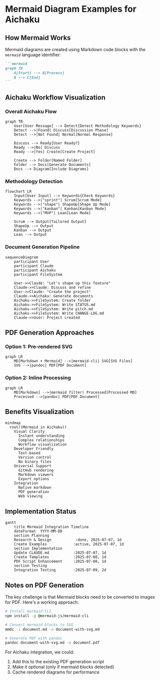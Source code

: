 # Mermaid Diagram Examples for Aichaku

## How Mermaid Works

Mermaid diagrams are created using Markdown code blocks with the `mermaid` language identifier:

````markdown
```mermaid
graph TD
    A[Start] --> B[Process]
    B --> C[End]
```
````

## Aichaku Workflow Visualization

### Overall Aichaku Flow

```mermaid
graph TB
    User[User Message] --> Detect{Detect Methodology Keywords}
    Detect -->|Found| Discuss[Discussion Phase]
    Detect -->|Not Found| Normal[Normal Response]

    Discuss --> Ready{User Ready?}
    Ready -->|No| Discuss
    Ready -->|Yes| Create[Create Project]

    Create --> Folder[Named Folder]
    Folder --> Docs[Generate Documents]
    Docs --> Diagram[Include Diagrams]
```

### Methodology Detection

```mermaid
flowchart LR
    Input[User Input] --> Keywords{Check Keywords}
    Keywords -->|"sprint"| Scrum[Scrum Mode]
    Keywords -->|"shape"| ShapeUp[Shape Up Mode]
    Keywords -->|"kanban"| Kanban[Kanban Mode]
    Keywords -->|"MVP"| Lean[Lean Mode]

    Scrum --> Output[Tailored Output]
    ShapeUp --> Output
    Kanban --> Output
    Lean --> Output
```

### Document Generation Pipeline

```mermaid
sequenceDiagram
    participant User
    participant Claude
    participant Aichaku
    participant FileSystem

    User->>Claude: "Let's shape up this feature"
    Claude->>Claude: Discuss and refine
    User->>Claude: "Create the project"
    Claude->>Aichaku: Generate documents
    Aichaku->>FileSystem: Create folder
    Aichaku->>FileSystem: Write STATUS.md
    Aichaku->>FileSystem: Write pitch.md
    Aichaku->>FileSystem: Write CHANGE-LOG.md
    Claude->>User: Project created
```

## PDF Generation Approaches

### Option 1: Pre-rendered SVG

```mermaid
graph LR
    MD[Markdown + Mermaid] -->|mermaid-cli| SVG[SVG Files]
    SVG -->|pandoc| PDF[PDF Document]
```

### Option 2: Inline Processing

```mermaid
graph LR
    MD[Markdown] -->|mermaid filter| Processed[Processed MD]
    Processed -->|pandoc| PDF[PDF Document]
```

## Benefits Visualization

```mermaid
mindmap
  root((Mermaid in Aichaku))
    Visual Clarity
      Instant understanding
      Complex relationships
      Workflow visualization
    Developer Friendly
      Text-based
      Version control
      No binary files
    Universal Support
      GitHub rendering
      Markdown viewers
      Export options
    Integration
      Native markdown
      PDF generation
      Web viewing
```

## Implementation Status

```mermaid
gantt
    title Mermaid Integration Timeline
    dateFormat  YYYY-MM-DD
    section Planning
    Research & Design           :done, 2025-07-07, 1d
    Create Examples            :active, 2025-07-07, 1d
    section Implementation
    Update CLAUDE.md           :2025-07-07, 1d
    Create Templates           :2025-07-08, 1d
    PDF Script Enhancement     :2025-07-08, 1d
    section Testing
    Integration Testing        :2025-07-09, 2d
```

## Notes on PDF Generation

The key challenge is that Mermaid blocks need to be converted to images for PDF. Here's a working approach:

```bash
# Install mermaid CLI
npm install -g @mermaid-js/mermaid-cli

# Convert mermaid blocks to SVG
mmdc -i document.md -o document-with-svg.md

# Generate PDF with pandoc
pandoc document-with-svg.md -o document.pdf
```

For Aichaku integration, we could:

1. Add this to the existing PDF generation script
2. Make it optional (only if mermaid blocks detected)
3. Cache rendered diagrams for performance
